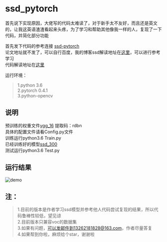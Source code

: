 # ssd_pytorch  
首先说下实现原因，大佬写的代码太难读了，对于新手太不友好，而且还是英文的，让我这英语渣渣看起来头疼，为了学习和帮助其他像我一样的人，复现了一下代码，并简化部分功能  
  
首先发下代码的参考连接 [ssd-pytorch](https://github.com/amdegroot/ssd.pytorch)  
论文地址就不发了，可以自行百度，我的博客ssd解读地址在[这里](https://www.cnblogs.com/cmai/p/10076050.html)，可以进行参考学习  
代码解读地址在[这里](https://www.cnblogs.com/cmai/p/10080005.html)  
  
运行环境：  
>1.python 3.6  
>2.pytorch 0.4.1  
>3.python-opencv  
  
## 说明  
预训练的权重文件[vgg_16](https://pan.baidu.com/s/1t_kd5YfdFHlzIiLWlYNjIQ ) 提取码：rdbn  
具体的配置文件请看Config.py文件  
训练运行python3.6 Train.py  
已经训练好的模型[ssd_300](https://pan.baidu.com/s/14UX4hi9l-vJhVaBFX-HXYQ)  
测试运行python3.6 Test.py  
  
## 运行结果  
![demo](https://github.com/acm5656/ssd_pytorch/blob/master/result.jpg)
  
## 注：  
>1.目前的版本是作者学习ssd模型并参考他人代码尝试复现的结果，所以代码鲁棒性较低，望见谅  
>2.目前版本只兼容voc的数据集  
>3.如果有问题，可以发邮件到13262181828@163.com，作者尽量答复  
>4.如果帮到你啦，麻烦给个star，谢谢啦  



